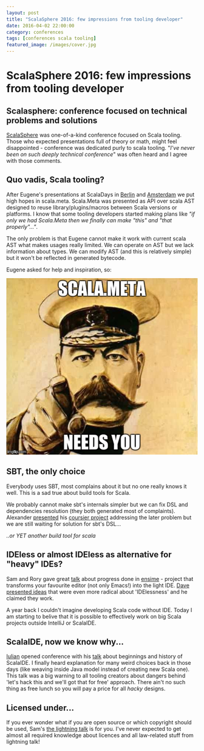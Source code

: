 ```yaml
---
layout: post
title: "ScalaSphere 2016: few impressions from tooling developer"
date: 2016-04-02 22:00:00
category: conferences
tags: [conferences scala tooling]
featured_image: /images/cover.jpg
---
```

# ScalaSphere 2016: few impressions from tooling developer

## Scalasphere: conference focused on technical problems and solutions

[ScalaSphere](http://scalasphere.org) was one-of-a-kind conference focused on Scala tooling. Those who expected presentations full of theory or math, might feel disappointed - conference was dedicated purly to scala tooling. "_I've never been on such deeply technical conference_" was often heard and I agree with those comments.


## Quo vadis, Scala tooling?

After Eugene's presentations at ScalaDays in [Berlin](http://scalamacros.org/paperstalks/2014-06-17-EasyMetaprogrammingForEveryone.pdf) and [Amsterdam](https://www.parleys.com/tutorial/state-meta-summer-2015) we put high hopes in scala.meta. Scala.Meta was presented as API over scala AST designed to reuse library/plugins/macros between Scala versions or platforms. I know that some tooling developers started making plans like _"if only we had Scala.Meta then we finally can make "this" and "that properly"..."_.

The only problem is that Eugene cannot make it work with current scala AST what makes usages really limited. We can operate on AST but we lack information about types. We can modify AST (and this is relatively simple) but it won't be reflected in generated bytecode.

Eugene asked for help and inspiration, so:

![alt tag](scala-meta-needs-you.jpg)

## SBT, the only choice

Everybody uses SBT, most complains about it but no one really knows it well. This is a sad true about build tools for Scala.

We probably cannot make sbt's internals simpler but we can fix DSL and dependencies resolution (they both generated most of complaints).
Alexander [presented](http://scalasphere.org/speaker/alexandre-archambault/) his [coursier project](https://github.com/alexarchambault/coursier) addressing the later problem but we are still waiting for solution for sbt's DSL...

_..or YET another build tool for scala_

## IDEless or almost IDEless as alternative for "heavy" IDEs?

Sam and Rory gave great [talk](https://www.youtube.com/watch?v=XqzDDULhPWU) about progress done in [ensime](http://ensime.github.io/) - project that transforms your favourite editor (not only Emacs!) into the light IDE. [Dave presented ideas](https://www.youtube.com/watch?v=N_bM0JRiNC0) that were even more radical about 'IDElessness' and he claimed they work.

A year back I couldn't imagine developing Scala code without IDE. Today I am starting to belive that it is possible to effectively work on big Scala projects outside IntelliJ or ScalaIDE.

## ScalaIDE, now we know why...

[Iulian](http://scalasphere.org/speaker/iulian-dragos/) opened conference with his [talk](https://www.youtube.com/watch?v=74OePFNvy0o) about beginnings and history of ScalaIDE. I finally heard explanation for many weird choices back in those days (like weaving inside Java model instead of creating new Scala one). This talk was a big warning to all tooling creators about dangers behind 'let's hack this and we'll got that for free' approach. There ain't no such thing as free lunch so you will pay a price for all _hacky_ designs.

## Licensed under...

If you ever wonder what if you are open source or which copyright should be used, Sam's [the lightning talk](https://www.youtube.com/watch?v=6pEQ4xT1LMQ) is for you. I've never expected to get almost all required knowledge about licences and all law-related stuff from lightning talk!